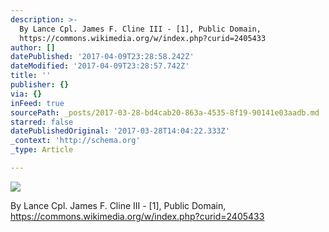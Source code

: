 ```yaml
---
description: >-
  By Lance Cpl. James F. Cline III - [1], Public Domain,
  https://commons.wikimedia.org/w/index.php?curid=2405433
author: []
datePublished: '2017-04-09T23:28:58.242Z'
dateModified: '2017-04-09T23:28:57.742Z'
title: ''
publisher: {}
via: {}
inFeed: true
sourcePath: _posts/2017-03-28-bd4cab20-863a-4535-8f19-90141e03aadb.md
starred: false
datePublishedOriginal: '2017-03-28T14:04:22.333Z'
_context: 'http://schema.org'
_type: Article

---
```

![](https://the-grid-user-content.s3-us-west-2.amazonaws.com/88864376-23d3-42df-9cb7-c1c6f9e50b71.jpg)

By Lance Cpl. James F. Cline III - \[1\], Public Domain, https://commons.wikimedia.org/w/index.php?curid=2405433
